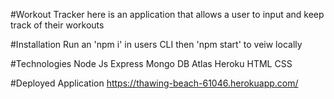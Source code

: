 #Workout Tracker
here is an application that allows a user to input and keep track of their workouts

#Installation
Run an 'npm i' in users CLI then 'npm start' to veiw locally

#Technologies
Node Js
Express
Mongo DB Atlas
Heroku
HTML
CSS

#Deployed Application
https://thawing-beach-61046.herokuapp.com/
